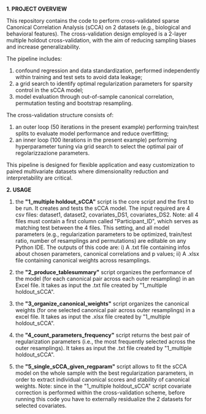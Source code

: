 **1. PROJECT OVERVIEW**
   
This repository contains the code to perform cross-validated sparse Canonical Correlation Analysis (sCCA) on 2 datasets (e.g., biological and behavioral features). The cross-validation design employed is a 2-layer multiple holdout cross-validation, with the aim of reducing sampling biases and increase generalizability. 

The pipeline includes:
1) confound regression and data standardization, performed independently within training and test sets to avoid data leakage;
3) a grid search to identify optimal regularization parameters for sparsity control in the sCCA model;
4) model evaluation through out-of-sample canonical correlation, permutation testing and bootstrap resampling.

The cross-validation structure consists of:
1) an outer loop (50 iterations in the present example) performing train/test splits to evaluate model performance and reduce overfitting;
2) an inner loop (100 iterations in the present example) performing hyperparameter tuning via grid search to select the optimal pair of regolarizzazione parameters.

This pipeline is designed for flexible application and easy customization to paired multivariate datasets where dimensionality reduction and interpretability are critical.



**2. USAGE**

1) the **"1_multiple holdout_sCCA"** script is the core script and the first to be run. It creates and tests the sCCA model. The input required are 4 csv files: dataset1, dataset2, covariates_DS1, covariates_DS2. Note: all 4 files must contain a first column called "Participant_ID", which serves as matching test between the 4 files. This setting, and all model parameters (e.g., regularization parameters to be optimized, train/test ratio, number of resamplings and permutations) are editable on any Python IDE. The outputs of this code are: i) A .txt file containing infos about chosen parameters, canonical correlations and p values; ii) A .xlsx file containing canonical weights across resamplings.

2) the **"2_produce_tablesummary"** script organizes the performance of the model (for each canonical pair across each outer resampling) in an Excel file. It takes as input the .txt file created by "1_multiple holdout_sCCA".

3) the **"3_organize_canonical_weights"** script organizes the canonical weights (for one selected canonical pair across outer resamplings) in a excel file. It takes as input the .xlsx file created by "1_multiple holdout_sCCA".

4) the **"4_count_parameters_frequency"** script returns the best pair of regularization parameters (i.e., the most frequently selected across the outer resamplings). It takes as input the .txt file created by "1_multiple holdout_sCCA".

5) the **"5_single_sCCA_given_regparam"** script allows to fit the sCCA model on the whole sample with the best regularization parameters, in order to extract individual canonical scores and stability of canonical weights. Note: since in the "1_multiple holdout_sCCA" script covariate correction is performed within the cross-validation scheme, before running this code you have to externally residualize the 2 datasets for selected covariates.
